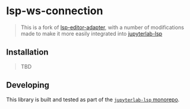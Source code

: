 # lsp-ws-connection

> This is a fork of [lsp-editor-adapter](https://github.com/wylieconlon/lsp-editor-adapter), with
> a number of modifications made to make it more easily integrated into [jupyterlab-lsp](https://github.com/krassowski/jupyterlab-lsp)

## Installation

> TBD

## Developing

This library is built and tested as part of the [`jupyterlab-lsp` monorepo](https://github.com/krassowski/jupyterlab-lsp).
